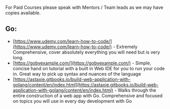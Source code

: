 For Paid Courses please speak with Mentors / Team leads as we may have copies available.

## Go:

- [https://www.udemy.com/learn-how-to-code/](https://www.udemy.com/learn-how-to-code/) - Extremely Comprehensive, cover absolutely everything you will need but is very long.
- [https://gobyexample.com/](https://gobyexample.com/) - Simple, concise hand on tutorial with a built in Web IDE for you to run your code in. Great way to pick up syntax and nuances of the language
- [https://astaxie.gitbooks.io/build-web-application-with-golang/content/en/index.html](https://astaxie.gitbooks.io/build-web-application-with-golang/content/en/index.html) - Walks through the entire construction of a web app with Go. Comprehensive and focused on topics you will use in every day development with Go
